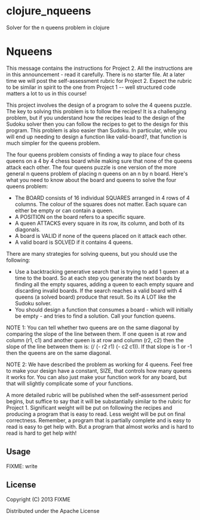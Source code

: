 clojure_nqueens
===============

Solver for the n queens problem in clojure

# Nqueens

 This message contains the instructions for Project 2. All the instructions are in this announcement - read it carefully. There is no starter file. At a later time we will post the self-assessment rubric for Project 2. Expect the rubric to be similar in spirit to the one from Project 1 -- well structured code matters a lot to us in this course!

 This project involves the design of a program to solve the 4 queens puzzle. The key to solving this problem is to follow the recipes! It is a challenging problem, but if you understand how the recipes lead to the design of the Sudoku solver then you can follow the recipes to get to the design for this program. This problem is also easier than Sudoku. In particular, while you will end up needing to design a function like valid-board?, that function is much simpler for the queens problem.

 The four queens problem consists of finding a way to place four chess queens on a 4 by 4 chess board while making sure that none of the queens attack each other. The four queens puzzle is one version of the more general n queens problem of placing n queens on an n by n board. Here's what you need to know about the board and queens to solve the four queens problem:

 - The BOARD consists of 16 individual SQUARES arranged in 4 rows of 4 columns. The colour of the squares does not matter. Each square can either be empty or can contain a queen.
 - A POSITION on the board refers to a specific square.
 - A queen ATTACKS every square in its row, its column, and both of its diagonals.
 - A board is VALID if none of the queens placed on it attack each other.
 - A valid board is SOLVED if it contains 4 queens.

 There are many strategies for solving queens, but you should use the following:

 - Use a backtracking generative search that is trying to add 1 queen at a time to the board. So at each step you generate the next boards by finding all the empty squares, adding a queen to each empty square and discarding invalid boards. If the search reaches a valid board with 4 queens (a solved board) produce that result. So its A LOT like the Sudoku solver.
 - You should design a function that consumes a board - which will initially be empty - and tries to find a solution. Call your function queens.

NOTE 1: You can tell whether two queens are on the same diagonal by comparing the slope of the line between them. If one queen is at row and column (r1, c1) and another queen is at row and column (r2, c2) then the slope of the line between them is: (/ (- r2 r1) (- c2 c1)). If that slope is 1 or -1 then the queens are on the same diagonal.

NOTE 2: We have described the problem as working for 4 queens. Feel free to make your design have a constant, SIZE, that controls how many queens it works for. You can also just make your function work for any board, but that will slightly complicate some of your functions.

A more detailed rubric will be published when the self-assessment period begins, but suffice to say that it will be substantially similar to the rubric for Project 1. Significant weight will be put on following the recipes and producing a program that is easy to read. Less weight will be put on final correctness. Remember, a program that is partially complete and is easy to read is easy to get help with. But a program that almost works and is hard to read is hard to get help with!

## Usage

FIXME: write

## License

Copyright (C) 2013 FIXME

Distributed under the Apache License
